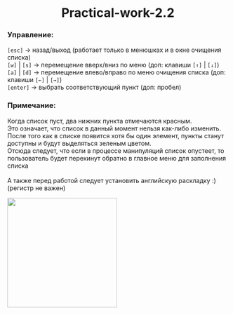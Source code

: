 <h1 align="center"> Practical-work-2.2</h1>

<h3>Управление:</h3>
<p>
  <code>[esc]</code> -> назад/выход (работает только в менюшках и в окне очищения списка) <br>
  <code>[w]</code> | <code>[s]</code> -> перемещение вверх/вниз по меню (доп: клавиши <code>[↑]</code> | <code>[↓]</code>) <br>
  <code>[a]</code> | <code>[d]</code> -> перемещение влево/вправо по меню очищения списка (доп: клавиши <code>[←]</code> | <code>[→]</code>) <br>
  <code>[enter]</code> -> выбрать соответствующий пункт (доп: пробел) <br>
</p>
<h3>Примечание:</h3>

<p>
  Когда список пуст, два нижних пункта отмечаются красным.<br>
  Это означает, что список в данный момент нельзя как-либо изменить.<br>
  После того как в списке появится хотя бы один элемент, пункты станут доступны и будут выделяться зеленым цветом.<br>
  Отсюда следует, что если в процессе манипуляций список опустеет, то пользователь будет перекинут обратно в главное меню для заполнения списка<br><br>
  А также перед работой следует установить английскую раскладку :) (регистр не важен)
</p>

<img src="https://psv4.userapi.com/c536132/u82712113/docs/d45/bf64ed830fda/pngegg_1.png?extra=Rat405wBZq4whdSpPfaU3y0gIVfWP82iWDq5ioqEVyQoVvBDPo8nn8e6zZZN85DfLWfNn7zPNoAtCRBrmtVCZOL7SQBdKEY_C733LBHCXC-H3R68KRKLCJM3vhEcEwvdceaomC70R6ziVK7McL-PdY0" width="250" height="250">
